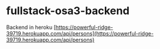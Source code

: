 # fullstack-osa3-backend

Backend in heroku [https://powerful-ridge-39719.herokuapp.com/api/persons](https://powerful-ridge-39719.herokuapp.com/api/persons)